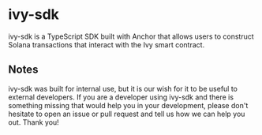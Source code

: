 # ivy-sdk

ivy-sdk is a TypeScript SDK built with Anchor that allows users to construct Solana transactions that interact with the Ivy smart contract.

## Notes

ivy-sdk was built for internal use, but it is our wish for it to be useful to external developers. If you are a developer using ivy-sdk and there is something missing that would help you in your development, please don't hesitate to open an issue or pull request and tell us how we can help you out. Thank you!
